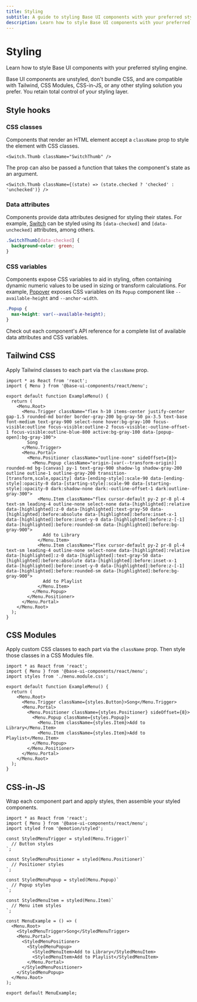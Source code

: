 ```yaml
---
title: Styling
subtitle: A guide to styling Base UI components with your preferred styling engine.
description: Learn how to style Base UI components with your preferred styling engine.
---
```


# Styling

Learn how to style Base UI components with your preferred styling engine.

Base UI components are unstyled, don't bundle CSS, and are compatible with Tailwind, CSS Modules, CSS-in-JS, or any other styling solution you prefer.
You retain total control of your styling layer.

## Style hooks

### CSS classes

Components that render an HTML element accept a `className` prop to style the element with CSS classes.

```tsx title="switch.tsx"
<Switch.Thumb className="SwitchThumb" />
```

The prop can also be passed a function that takes the component's state as an argument.

```tsx title="switch.tsx"
<Switch.Thumb className={(state) => (state.checked ? 'checked' : 'unchecked')} />
```

### Data attributes

Components provide data attributes designed for styling their states. For example, [Switch](/react/components/switch) can be styled using its `[data-checked]` and `[data-unchecked]` attributes, among others.

```css title="switch.css"
.SwitchThumb[data-checked] {
  background-color: green;
}
```

### CSS variables

Components expose CSS variables to aid in styling, often containing dynamic numeric values to be used in sizing or transform calculations. For example, [Popover](/react/components/popover) exposes CSS variables on its `Popup` component like `--available-height` and `--anchor-width`.

```css title="popover.css"
.Popup {
  max-height: var(--available-height);
}
```

Check out each component's API reference for a complete list of available data attributes and CSS variables.

## Tailwind CSS

Apply Tailwind classes to each part via the `className` prop.

```tsx title="menu.tsx"
import * as React from 'react';
import { Menu } from '@base-ui-components/react/menu';

export default function ExampleMenu() {
  return (
    <Menu.Root>
      <Menu.Trigger className="flex h-10 items-center justify-center gap-1.5 rounded-md border border-gray-200 bg-gray-50 px-3.5 text-base font-medium text-gray-900 select-none hover:bg-gray-100 focus-visible:outline focus-visible:outline-2 focus-visible:-outline-offset-1 focus-visible:outline-blue-800 active:bg-gray-100 data-[popup-open]:bg-gray-100">
        Song
      </Menu.Trigger>
      <Menu.Portal>
        <Menu.Positioner className="outline-none" sideOffset={8}>
          <Menu.Popup className="origin-[var(--transform-origin)] rounded-md bg-[canvas] py-1 text-gray-900 shadow-lg shadow-gray-200 outline outline-1 outline-gray-200 transition-[transform,scale,opacity] data-[ending-style]:scale-90 data-[ending-style]:opacity-0 data-[starting-style]:scale-90 data-[starting-style]:opacity-0 dark:shadow-none dark:-outline-offset-1 dark:outline-gray-300">
            <Menu.Item className="flex cursor-default py-2 pr-8 pl-4 text-sm leading-4 outline-none select-none data-[highlighted]:relative data-[highlighted]:z-0 data-[highlighted]:text-gray-50 data-[highlighted]:before:absolute data-[highlighted]:before:inset-x-1 data-[highlighted]:before:inset-y-0 data-[highlighted]:before:z-[-1] data-[highlighted]:before:rounded-sm data-[highlighted]:before:bg-gray-900">
              Add to Library
            </Menu.Item>
            <Menu.Item className="flex cursor-default py-2 pr-8 pl-4 text-sm leading-4 outline-none select-none data-[highlighted]:relative data-[highlighted]:z-0 data-[highlighted]:text-gray-50 data-[highlighted]:before:absolute data-[highlighted]:before:inset-x-1 data-[highlighted]:before:inset-y-0 data-[highlighted]:before:z-[-1] data-[highlighted]:before:rounded-sm data-[highlighted]:before:bg-gray-900">
              Add to Playlist
            </Menu.Item>
          </Menu.Popup>
        </Menu.Positioner>
      </Menu.Portal>
    </Menu.Root>
  );
}
```

## CSS Modules

Apply custom CSS classes to each part via the `className` prop.
Then style those classes in a CSS Modules file.

```tsx title="menu.tsx"
import * as React from 'react';
import { Menu } from '@base-ui-components/react/menu';
import styles from './menu.module.css';

export default function ExampleMenu() {
  return (
    <Menu.Root>
      <Menu.Trigger className={styles.Button}>Song</Menu.Trigger>
      <Menu.Portal>
        <Menu.Positioner className={styles.Positioner} sideOffset={8}>
          <Menu.Popup className={styles.Popup}>
            <Menu.Item className={styles.Item}>Add to Library</Menu.Item>
            <Menu.Item className={styles.Item}>Add to Playlist</Menu.Item>
          </Menu.Popup>
        </Menu.Positioner>
      </Menu.Portal>
    </Menu.Root>
  );
}
```

## CSS-in-JS

Wrap each component part and apply styles, then assemble your styled components.

```tsx title="menu.tsx"
import * as React from 'react';
import { Menu } from '@base-ui-components/react/menu';
import styled from '@emotion/styled';

const StyledMenuTrigger = styled(Menu.Trigger)`
  // Button styles
`;

const StyledMenuPositioner = styled(Menu.Positioner)`
  // Positioner styles
`;

const StyledMenuPopup = styled(Menu.Popup)`
  // Popup styles
`;

const StyledMenuItem = styled(Menu.Item)`
  // Menu item styles
`;

const MenuExample = () => (
  <Menu.Root>
    <StyledMenuTrigger>Song</StyledMenuTrigger>
    <Menu.Portal>
      <StyledMenuPositioner>
        <StyledMenuPopup>
          <StyledMenuItem>Add to Library</StyledMenuItem>
          <StyledMenuItem>Add to Playlist</StyledMenuItem>
        </Menu.Portal>
      </StyledMenuPositioner>
    </StyledMenuPopup>
  </Menu.Root>
);

export default MenuExample;
```
